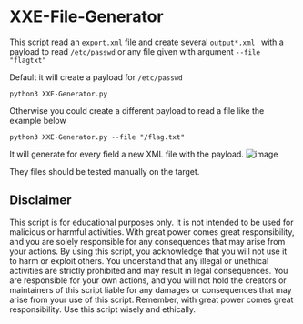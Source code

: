 # XXE-File-Generator
This script read an `export.xml` file and create several `output*.xml ` with a payload to read `/etc/passwd` or any file given with argument `--file "flagtxt"`

Default it will create a payload for `/etc/passwd`
```
python3 XXE-Generator.py
```
Otherwise you could create a different payload to read a file like the example below
```
python3 XXE-Generator.py --file "/flag.txt" 
```
It will generate for every field a new XML file with the payload.
![image](https://github.com/eMVee-NL/XXE-File-Generator/assets/45883753/039b56a2-be51-4659-a7e3-2b97a618f72f)

They files should be tested manually on the target.


Disclaimer
----------
This script is for educational purposes only. It is not intended to be used for malicious or harmful activities. With great power comes great responsibility, and you are solely responsible for any consequences that may arise from your actions.
By using this script, you acknowledge that you will not use it to harm or exploit others. You understand that any illegal or unethical activities are strictly prohibited and may result in legal consequences.
You are responsible for your own actions, and you will not hold the creators or maintainers of this script liable for any damages or consequences that may arise from your use of this script.
Remember, with great power comes great responsibility. Use this script wisely and ethically.

